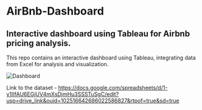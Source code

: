 # AirBnb-Dashboard
## Interactive dashboard using Tableau for Airbnb pricing analysis.

This repo contains an interactive dashboard using Tableau, integrating data from Excel for analysis and visualization. 

![Dashboard](https://github.com/user-attachments/assets/7cd227de-abf7-4f61-83af-86bff2e49c11)


Link to the dataset - https://docs.google.com/spreadsheets/d/1-y1IIfAU6EGjUV4mXsDjmHu3SSSTuSgC/edit?usp=drive_link&ouid=102516642686022586827&rtpof=true&sd=true

